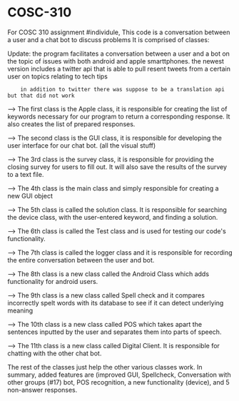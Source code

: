 # COSC-310 
For COSC 310 assignment #individule,
This code is a conversation between a user and a chat bot to discuss problems It is comprised of classes:

Update: the program facilitates a conversation between a user and a bot on the topic of issues with both android and apple smarttphones.
        the newest version includes a twitter api that is able to pull resent tweets from a certain user on topics relating to tech tips
        
        in addition to twitter there was suppose to be a translation api but that did not work


--> The first class is the Apple class, it is responsible for creating the list of keywords necessary for our program to return a corresponding response. It also creates the list of prepared responses.

--> The second class is the GUI class, it is responsible for developing the user interface for our chat bot. (all the visual stuff)

--> The 3rd class is the survey class, it is responsible for providing the closing survey for users to fill out. It will also save the results of the survey to a text file.

--> The 4th class is the main class and simply responsible for creating a new GUI object

--> The 5th class is called the solution class. It is responsible for searching the device class, with the user-entered keyword, and finding a solution.

--> The 6th class is called the Test class and is used for testing our code's functionality.

--> The 7th class is called the logger class and it is responsible for recording the entire conversation between the user and bot.

--> The 8th class is a new class called the Android Class which adds functionality for android users.

--> The 9th class is a new class called Spell check and it compares incorrectly spelt words with its database to see if it can detect underlying meaning

--> The 10th class is a new class called POS which takes apart the sentences inputted by the user and separates them into parts of speech.

--> The 11th class is a new class called Digital Client. It is responsible for chatting with the other chat bot.

The rest of the classes just help the other various classes work. In summary, added features are (improved GUI, Spellcheck, Conversation with other groups (#17) bot, POS recognition, a new functionality (device), and 5 non-answer responses.
